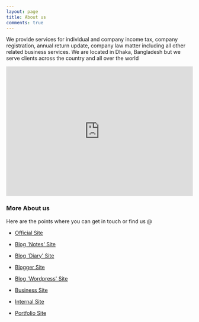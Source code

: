 ```yaml
---
layout: page
title: About us
comments: true
---
```


We provide services for individual and company income tax, company registration, annual return update, company law matter including all other related business services. We are located in Dhaka, Bangladesh but we serve clients across the country and all over the world

<iframe width="100%" height="350" src="https://www.youtube.com/embed/PgrE-EIFXx0" frameborder="0" allow="accelerometer; autoplay; encrypted-media; gyroscope; picture-in-picture" allowfullscreen></iframe>

### More About us

Here are the points where you can get in touch or find us @

- [Official Site](https://hassanandassociates.biz)

- [Blog 'Notes' Site](https://notes.hassanandassociates.biz)

- [Blog 'Diary' Site](https://diary.hassanandassociates.biz)

- [Blogger Site](https://blogger.hassanandassociates.biz)

- [Blog 'Wordpress' Site](https://hassanandassociates.wordpress.com)

- [Business Site](http://hassanandassociates.business.site)

- [Internal Site](https://sites.google.com/site/taxadvisorbd)

- [Portfolio Site](https://taxadvisor.com.bd)
